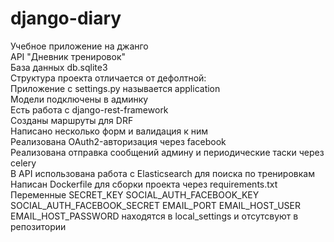 # django-diary

Учебное приложение на джанго  
API "Дневник тренировок"  
База данных db.sqlite3  
Структура проекта отличается от дефолтной:  
Приложение с settings.py называется application  
Модели подключены в админку  
Есть работа с django-rest-framework  
Созданы маршруты для DRF  
Написано несколько форм и валидация к ним  
Реализована OAuth2-авторизация через facebook  
Реализована отправка сообщений админу и периодические таски через celery  
В API использована работа с Elasticsearch для поиска по тренировкам  
Написан Dockerfile для сборки проекта через requirements.txt  
Переменные SECRET_KEY SOCIAL_AUTH_FACEBOOK_KEY SOCIAL_AUTH_FACEBOOK_SECRET EMAIL_PORT EMAIL_HOST_USER EMAIL_HOST_PASSWORD находятся в local_settings и отсутсвуют в репозитории

